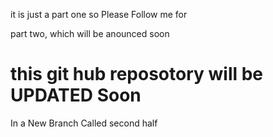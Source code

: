 


it is just a part one so Please Follow me for 

part two, which will be anounced soon 

# this git hub reposotory will be UPDATED Soon 

In a New Branch 
Called second half

